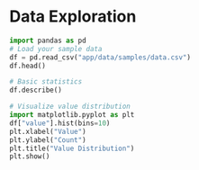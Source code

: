 # Data Exploration

```python
import pandas as pd
# Load your sample data
df = pd.read_csv("app/data/samples/data.csv")
df.head()
```

```python
# Basic statistics
df.describe()
```

```python
# Visualize value distribution
import matplotlib.pyplot as plt
df["value"].hist(bins=10)
plt.xlabel("Value")
plt.ylabel("Count")
plt.title("Value Distribution")
plt.show()
```

